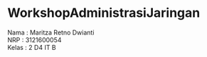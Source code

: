 # WorkshopAdministrasiJaringan
Nama : Maritza Retno Dwianti <br>
NRP : 3121600054 <br>
Kelas : 2 D4 IT B <br>
